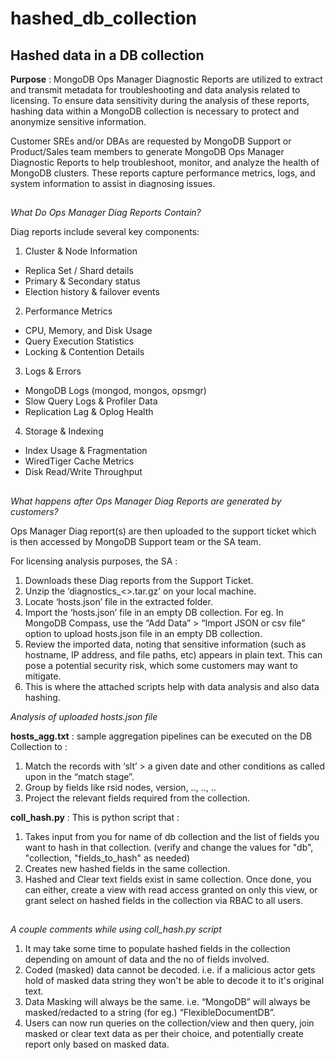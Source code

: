 # hashed_db_collection

## **Hashed data in a DB collection**

**Purpose** : MongoDB Ops Manager Diagnostic Reports are utilized to extract and transmit metadata for troubleshooting and data analysis related to licensing. To ensure data sensitivity during the analysis of these reports, hashing data within a MongoDB collection is necessary to protect and anonymize sensitive information.

Customer SREs and/or DBAs are requested by MongoDB Support or Product/Sales team members to generate MongoDB Ops Manager Diagnostic Reports to help troubleshoot, monitor, and analyze the health of MongoDB clusters. These reports capture performance metrics, logs, and system information to assist in diagnosing issues.

##

*What Do Ops Manager Diag Reports Contain?*

Diag reports include several key components:

1. Cluster & Node Information
- Replica Set / Shard details
- Primary & Secondary status
- Election history & failover events

2. Performance Metrics
- CPU, Memory, and Disk Usage
- Query Execution Statistics
- Locking & Contention Details

3. Logs & Errors
- MongoDB Logs (mongod, mongos, opsmgr)
- Slow Query Logs & Profiler Data
- Replication Lag & Oplog Health

4. Storage & Indexing
- Index Usage & Fragmentation
- WiredTiger Cache Metrics
- Disk Read/Write Throughput

##
*What happens after Ops Manager Diag Reports are generated by customers?*

Ops Manager Diag report(s) are then uploaded to the support ticket which is then accessed by MongoDB Support team or the SA team. 


For licensing analysis purposes, the SA :

1. Downloads these Diag reports from the Support Ticket.
2. Unzip the ‘diagnostics_<<date>>.tar.gz’ on your local machine.
3. Locate ‘hosts.json’ file in the extracted folder.
4. Import the ‘hosts.json’ file in an empty DB collection. For eg. In MongoDB Compass, use the “Add Data” > “Import JSON or csv file” option to upload hosts.json file in an empty DB collection.
5. Review the imported data, noting that sensitive information (such as hostname, IP address, and file paths, etc) appears in plain text. This can pose a potential security risk, which some customers may want to mitigate.
6. This is where the attached scripts help with data analysis and also data hashing.


*Analysis of uploaded hosts.json file*

**hosts_agg.txt** : sample aggregation pipelines can be executed on the DB Collection to :
1. Match the records with ‘slt’ > a given date and other conditions as called upon in the “match stage”. 
2. Group by fields like rsid nodes, version, .., .., ..
3. Project the relevant fields required from the collection.

**coll_hash.py** : This is python script that :
1. Takes input from you for name of db collection and the list of fields you want to hash in that collection. (verify and change the values for "db", "collection, "fields_to_hash" as needed)
2. Creates new hashed fields in the same collection.
3. Hashed and Clear text fields exist in same collection. Once done, you can either, create a view with read access granted on only this view, or grant select on hashed fields in the collection via RBAC to all users.

##
*A couple comments while using coll_hash.py script*
1. It may take some time to populate hashed fields in the collection depending on amount of data and the no of fields involved.
2. Coded (masked) data cannot be decoded. i.e. if a malicious actor gets hold of masked data string they won't be able to decode it to it's original text.
3. Data Masking will always be the same. i.e. “MongoDB” will always be masked/redacted to a string (for eg.) “FlexibleDocumentDB”.
4. Users can now run queries on the collection/view and then query, join masked or clear text data as per their choice, and potentially create report only based on masked data.
